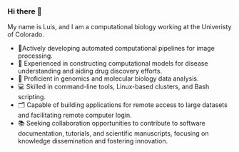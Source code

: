 ### Hi there 👋

My name is Luis, and I am a computational biology working at the Univeristy of Colorado. 
 
- 🔬Actively developing automated computational pipelines for image processing.
- 🦠 Experienced in constructing computational models for disease understanding and aiding drug discovery efforts.
- 🧬 Proficient in genomics and molecular biology data analysis.
- 💻 Skilled in command-line tools, Linux-based clusters, and Bash scripting.
- 🗂️ Capable of building applications for remote access to large datasets and facilitating remote computer login.
- 📚 Seeking collaboration opportunities to contribute to software documentation, tutorials, and scientific manuscripts, focusing on knowledge dissemination and fostering innovation.
